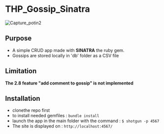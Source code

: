 # THP_Gossip_Sinatra

![Capture_potin2](https://user-images.githubusercontent.com/49374683/138783913-a27252bc-8384-4be9-8d40-1d425d38a72f.jpg)

## Purpose
* A simple CRUD app made with **SINATRA** the ruby gem.
* Gossips are stored locally in 'db' folder as a CSV file

## Limitation
**The 2.8 feature "add comment to gossip" is not implemented**

## Installation
* clonethe repo first
* to install needed gemfiles :
```bundle install ```
* launch the app in the main folder with the command :
```$ shotgun -p 4567```
* The site is displayed on :
```http://localhost:4567/```

